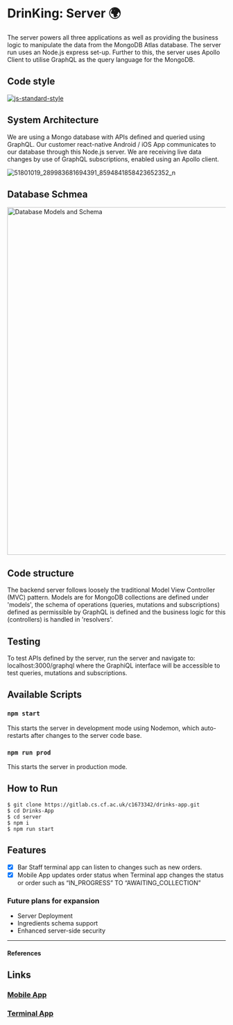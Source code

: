 # DrinKing: Server 🌍

The server powers all three applications as well as providing the business logic to manipulate the data from the MongoDB Atlas database. The server run uses an Node.js express set-up. Further to this, the server uses Apollo Client to utilise GraphQL as the query language for the MongoDB.

## Code style
  [![js-standard-style](https://img.shields.io/badge/code%20style-standard-brightgreen.svg?style=flat)](https://github.com/feross/standard)

## System Architecture  

We are using a Mongo database with APIs defined and queried using GraphQL. Our customer react-native Android / iOS App communicates to our database through this Node.js server. We are receiving live data changes by use of GraphQL subscriptions, enabled using an Apollo client.

![51801019_289983681694391_8594841858423652352_n](/uploads/642f2bacf40070ed1c766db3285233df/51801019_289983681694391_8594841858423652352_n.png)

## Database Schmea
<img width="800" alt="Database Models and Schema" src="https://user-images.githubusercontent.com/39765499/53703777-babdab00-3e0d-11e9-8f45-136b54e106a8.png">
</br>

## Code structure

The backend server follows loosely the traditional Model View Controller (MVC) pattern. Models are for MongoDB collections are defined under 'models', the schema of operations (queries, mutations and subscriptions) defined as permissible by GraphQL is defined and the business logic for this (controllers) is handled in 'resolvers'.

## Testing

To test APIs defined by the server, run the server and navigate to: localhost:3000/graphql where the GraphiQL interface will be accessible to test queries, mutations and subscriptions.

## Available Scripts

### `npm start`
This starts the server in development mode using Nodemon, which auto-restarts after changes to the server code base.
### `npm run prod`
This starts the server in production mode.

## How to Run

  ```
  $ git clone https://gitlab.cs.cf.ac.uk/c1673342/drinks-app.git
  $ cd Drinks-App
  $ cd server
  $ npm i
  $ npm run start
  ```

## Features
- [x] Bar Staff terminal app can listen to changes such as new orders.
- [x] Mobile App updates order status when Terminal app changes the status or order such as “IN_PROGRESS” TO “AWAITING_COLLECTION”

### Future plans for expansion

* Server Deployment
* Ingredients schema support
* Enhanced server-side security

---
#### References

## Links

### [Mobile App](https://gitlab.cs.cf.ac.uk/c1673342/drinks-app/blob/master/mobile/README.md)
### [Terminal App](https://gitlab.cs.cf.ac.uk/c1673342/drinks-app/tree/master/terminal)
